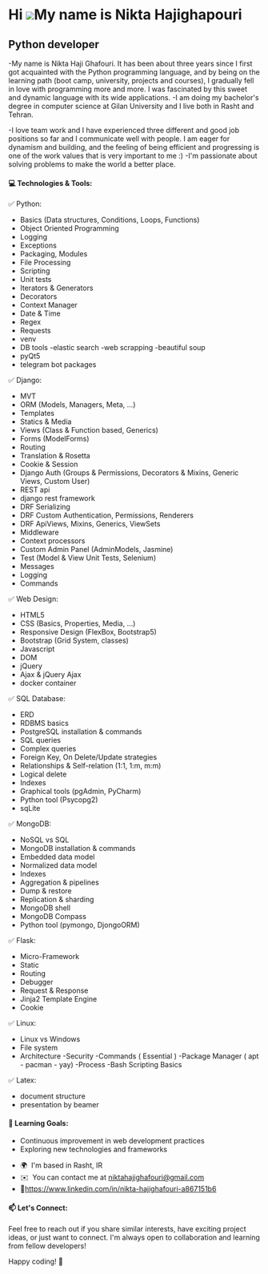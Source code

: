 Hi ![](https://user-images.githubusercontent.com/18350557/176309783-0785949b-9127-417c-8b55-ab5a4333674e.gif)My name is Nikta Hajighapouri
==========================================================================================================================================

Python developer
----------------

-My name is Nikta Haji Ghafouri. It has been about three years since I first got acquainted with the Python programming language, and by being on the learning path (boot camp, university, projects and courses), I gradually fell in love with programming more and more. I was fascinated by this sweet and dynamic language with its wide applications.
-I am doing my bachelor's degree in computer science at Gilan University and I live both in Rasht and Tehran.

-I love team work and I have experienced three different and good job positions so far and I communicate well with people.
I am eager for dynamism and building, and the feeling of being efficient and progressing is one of the work values ​​that is very important to me :)
-I'm passionate about solving problems to make the world a better place.


#### 💻 Technologies & Tools:

✅ Python:
- Basics (Data structures, Conditions, Loops, Functions) 
- Object Oriented Programming
- Logging
- Exceptions
- Packaging, Modules
- File Processing
- Scripting
- Unit tests
- Iterators & Generators
- Decorators
- Context Manager
- Date & Time
- Regex
- Requests
- venv
- DB tools
-elastic search
-web scrapping
-beautiful soup
- pyQt5
- telegram bot packages 

✅ Django:
- MVT
- ORM (Models, Managers, Meta, ...)
- Templates
- Statics & Media
- Views (Class & Function based, Generics)
- Forms (ModelForms)
- Routing
- Translation & Rosetta
- Cookie & Session
- Django Auth (Groups & Permissions, Decorators & Mixins, Generic Views, Custom User)
- REST api
- django rest framework
- DRF Serializing
- DRF Custom Authentication, Permissions, Renderers
- DRF ApiViews, Mixins, Generics, ViewSets
- Middleware
- Context processors
- Custom Admin Panel (AdminModels, Jasmine) 
- Test (Model & View Unit Tests, Selenium)
- Messages
- Logging
- Commands


✅ Web Design:
- HTML5
- CSS (Basics, Properties, Media, ...)
- Responsive Design (FlexBox, Bootstrap5)
- Bootstrap (Grid System, classes)
- Javascript
- DOM
- jQuery
- Ajax & jQuery Ajax
- docker container 


✅ SQL Database:
- ERD
- RDBMS basics
- PostgreSQL installation & commands
- SQL queries
- Complex queries
- Foreign Key, On Delete/Update strategies
- Relationships & Self-relation (1:1, 1:m, m:m)
- Logical delete
- Indexes
- Graphical tools (pgAdmin, PyCharm)
- Python tool (Psycopg2)
- sqLite


✅ MongoDB:
- NoSQL vs SQL
- MongoDB installation & commands
- Embedded data model
- Normalized data model
- Indexes
- Aggregation & pipelines
- Dump & restore
- Replication & sharding
- MongoDB shell
- MongoDB Compass
- Python tool (pymongo, DjongoORM)


✅ Flask:
- Micro-Framework
- Static
- Routing
- Debugger
- Request & Response
- Jinja2 Template Engine
- Cookie


✅ Linux:

- Linux vs Windows
- File system
- Architecture
-Security
-Commands ( Essential )
-Package Manager ( apt - pacman - yay)
-Process
-Bash Scripting Basics

✅ Latex:
- document structure 
- presentation by beamer

#### 🌱 Learning Goals:
- Continuous improvement in web development practices
- Exploring new technologies and frameworks

*   🌍  I'm based in Rasht, IR
*   ✉️  You can contact me at [niktahajighafouri@gmail.com](mailto:niktahajighafouri@gmail.com)
*   🔗https://www.linkedin.com/in/nikta-hajighafouri-a867151b6

#### 📫 Let's Connect:
Feel free to reach out if you share similar interests, have exciting project ideas, or just want to connect. I'm always open to collaboration and learning from fellow developers!

Happy coding! 🚀
